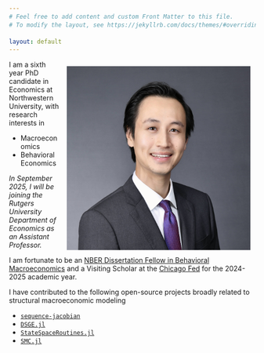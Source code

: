 ```yaml
---
# Feel free to add content and custom Front Matter to this file.
# To modify the layout, see https://jekyllrb.com/docs/themes/#overriding-theme-defaults

layout: default
---
```


<img src="/assets/headshot_suit_crop_compressed.jpg" height="375" align="right" style="margin: 0.3cm;"/>  

I am a sixth year PhD candidate in Economics at Northwestern University, with research interests in 

- Macroeconomics
- Behavioral Economics

<em> In September 2025, I will be joining the Rutgers University Department of Economics as an Assistant Professor.</em> 

I am fortunate to be an [NBER Dissertation Fellow in Behavioral Macroeconomics](https://www.nber.org/career-resources/postdoctoral-and-graduate-fellows-academic-year-2023-24) and a Visiting Scholar at the [Chicago Fed](https://www.chicagofed.org/research/index) for the 2024-2025 academic year. 

I have contributed to the following open-source projects broadly related to structural macroeconomic modeling 

- [`sequence-jacobian`](https://github.com/shade-econ/sequence-jacobian) 
- [`DSGE.jl`](https://github.com/FRBNY-DSGE/DSGE.jl) 
- [`StateSpaceRoutines.jl`](https://github.com/FRBNY-DSGE/StateSpaceRoutines.jl) 
- [`SMC.jl`](https://github.com/FRBNY-DSGE/SMC.jl) 

